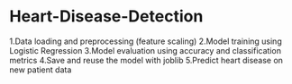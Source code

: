 # Heart-Disease-Detection
1.Data loading and preprocessing (feature scaling)  2.Model training using Logistic Regression  3.Model evaluation using accuracy and classification metrics  4.Save and reuse the model with joblib  5.Predict heart disease on new patient data
